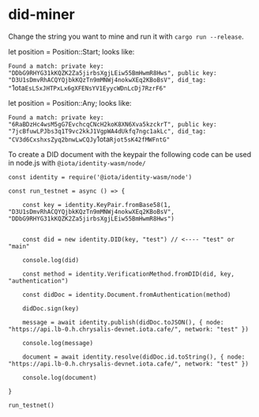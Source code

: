 # did-miner

Change the string you want to mine and run it with `cargo run --release`.

let position = Position::Start; looks like:

`Found a match: private key: "DDbG9RHYG31kKQZK2Za5jirbsXgjLEiw55BmHwmR8Hws", public key: "D3U1sDmvRhACQYQjbkKQzTn9mMNWj4nokwXEq2KBoBsV", did_tag: "`1ota`EsLSxJHTPxLx6gXFENsYV1EyycWDnLcDj7RzrF6"`

let position = Position::Any; looks like:

`Found a match: private key: "6RaBDzHc4wsM5gG7EvchcqCNcH2koK8XN6Xva5kzckrT", public key: "7jcBfuwLPJbs3q1T9vc2kkJ1VgpWA4dUkfq7ngc1akLc", did_tag: "CV3d6CxshxsZyq2bnwLwCQJy`1ota`Rjot5sK42fMWFntG"`


To create a DID document with the keypair the following code can be used in node.js with `@iota/identity-wasm/node/`

```JS
const identity = require('@iota/identity-wasm/node')

const run_testnet = async () => {

    const key = identity.KeyPair.fromBase58(1, "D3U1sDmvRhACQYQjbkKQzTn9mMNWj4nokwXEq2KBoBsV", "DDbG9RHYG31kKQZK2Za5jirbsXgjLEiw55BmHwmR8Hws")


    const did = new identity.DID(key, "test") // <---- "test" or "main"

    console.log(did)

    const method = identity.VerificationMethod.fromDID(did, key, "authentication")

    const didDoc = identity.Document.fromAuthentication(method)

    didDoc.sign(key)

    message = await identity.publish(didDoc.toJSON(), { node: "https://api.lb-0.h.chrysalis-devnet.iota.cafe/", network: "test" })

    console.log(message)

    document = await identity.resolve(didDoc.id.toString(), { node: "https://api.lb-0.h.chrysalis-devnet.iota.cafe/", network: "test" })

    console.log(document)

}

run_testnet()
```